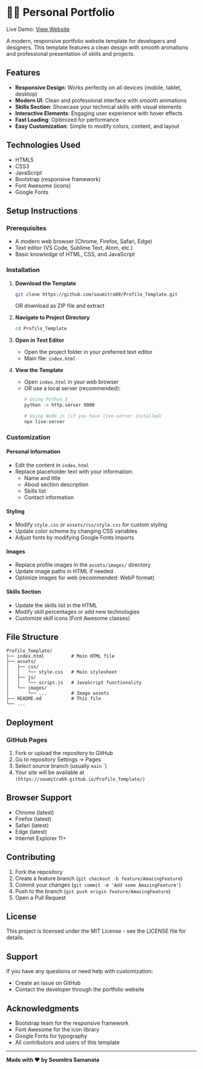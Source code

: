 
#  🧑‍💻 Personal Portfolio

Live Demo: [View Website](https://soumitra69.github.io/Profilo_Template/)

A modern, responsive portfolio website template for developers and designers. This template features a clean design with smooth animations and professional presentation of skills and projects.

## Features

- **Responsive Design**: Works perfectly on all devices (mobile, tablet, desktop)
- **Modern UI**: Clean and professional interface with smooth animations
- **Skills Section**: Showcase your technical skills with visual elements
- **Interactive Elements**: Engaging user experience with hover effects
- **Fast Loading**: Optimized for performance
- **Easy Customization**: Simple to modify colors, content, and layout

## Technologies Used

- HTML5
- CSS3
- JavaScript
- Bootstrap (responsive framework)
- Font Awesome (icons)
- Google Fonts

## Setup Instructions

### Prerequisites

- A modern web browser (Chrome, Firefox, Safari, Edge)
- Text editor (VS Code, Sublime Text, Atom, etc.)
- Basic knowledge of HTML, CSS, and JavaScript

### Installation

1. **Download the Template**
   ```bash
   git clone https://github.com/soumitra69/Profilo_Template.git
   ```
   OR download as ZIP file and extract

2. **Navigate to Project Directory**
   ```bash
   cd Profilo_Template
   ```

3. **Open in Text Editor**
   - Open the project folder in your preferred text editor
   - Main file: `index.html`

4. **View the Template**
   - Open `index.html` in your web browser
   - OR use a local server (recommended):
     ```bash
     # Using Python 3
     python -m http.server 8000
     
     # Using Node.js (if you have live-server installed)
     npx live-server
     ```

### Customization

#### Personal Information
- Edit the content in `index.html`
- Replace placeholder text with your information:
  - Name and title
  - About section description
  - Skills list
  - Contact information

#### Styling
- Modify `style.css` or `assets/css/style.css` for custom styling
- Update color scheme by changing CSS variables
- Adjust fonts by modifying Google Fonts imports

#### Images
- Replace profile images in the `assets/images/` directory
- Update image paths in HTML if needed
- Optimize images for web (recommended: WebP format)

#### Skills Section
- Update the skills list in the HTML
- Modify skill percentages or add new technologies
- Customize skill icons (Font Awesome classes)

## File Structure

```
Profilo_Template/
├── index.html          # Main HTML file
├── assets/
│   ├── css/
│   │   └── style.css   # Main stylesheet
│   ├── js/
│   │   └── script.js   # JavaScript functionality
│   └── images/
│       └── ...         # Image assets
├── README.md           # This file
└── ...
```

## Deployment

### GitHub Pages
1. Fork or upload the repository to GitHub
2. Go to repository Settings → Pages
3. Select source branch (usually `main` `)
4. Your site will be available at `(https://soumitra69.github.io/Profilo_Template/)`


## Browser Support

- Chrome (latest)
- Firefox (latest)
- Safari (latest)
- Edge (latest)
- Internet Explorer 11+

## Contributing

1. Fork the repository
2. Create a feature branch (`git checkout -b feature/AmazingFeature`)
3. Commit your changes (`git commit -m 'Add some AmazingFeature'`)
4. Push to the branch (`git push origin feature/AmazingFeature`)
5. Open a Pull Request

## License

This project is licensed under the MIT License - see the LICENSE file for details.

## Support

If you have any questions or need help with customization:
- Create an issue on GitHub
- Contact the developer through the portfolio website

## Acknowledgments

- Bootstrap team for the responsive framework
- Font Awesome for the icon library
- Google Fonts for typography
- All contributors and users of this template

---

**Made with ❤️ by Soumitra Samanata**

